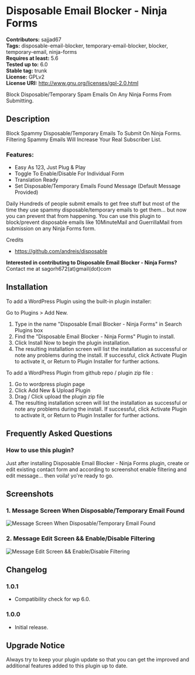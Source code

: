 # Disposable Email Blocker - Ninja Forms

**Contributors:** sajjad67 \
**Tags:** disposable-email-blocker, temporary-email-blocker, blocker, temporary-email, ninja-forms \
**Requires at least:** 5.6 \
**Tested up to:** 6.0 \
**Stable tag:** trunk \
**License:** GPLv2 \
**License URI:** http://www.gnu.org/licenses/gpl-2.0.html

Block Disposable/Temporary Spam Emails On Any Ninja Forms From Submitting.

## Description

Block Spammy Disposable/Temporary Emails To Submit On Ninja Forms. Filtering Spammy Emails Will Increase Your Real Subscriber List.

### Features:

- Easy As 123, Just Plug & Play
- Toggle To Enable/Disable For Individual Form
- Translation Ready
- Set Disposable/Temporary Emails Found Message (Default Message Provided)

Daily Hundreds of people submit emails to get free stuff but most of the time they use spammy disposable/temporary emails to get them... but now you can prevent that from happening. You can use this plugin to block/prevent disposable emails like 10MinuteMail and GuerrillaMail from submission on any Ninja Forms form.

Credits
- https://github.com/andreis/disposable

**Interested in contributing to Disposable Email Blocker - Ninja Forms?**
Contact me at sagorh672(at)gmail(dot)com

## Installation

To add a WordPress Plugin using the built-in plugin installer:

Go to Plugins > Add New.

1. Type in the name "Disposable Email Blocker - Ninja Forms" in Search Plugins box
2. Find the "Disposable Email Blocker - Ninja Forms" Plugin to install.
3. Click Install Now to begin the plugin installation.
4. The resulting installation screen will list the installation as successful or note any problems during the install.
If successful, click Activate Plugin to activate it, or Return to Plugin Installer for further actions.

To add a WordPress Plugin from github repo / plugin zip file :
1. Go to wordpress plugin page
2. Click Add New & Upload Plugin
3. Drag / Click upload the plugin zip file
4. The resulting installation screen will list the installation as successful or note any problems during the install.
If successful, click Activate Plugin to activate it, or Return to Plugin Installer for further actions.

## Frequently Asked Questions

### How to use this plugin?

Just after installing Disposable Email Blocker - Ninja Forms plugin, create or edit existing contact form and according to screenshot enable filtering and edit message... then voila! yo're ready to go.

## Screenshots

### 1. Message Screen When Disposable/Temporary Email Found

![Message Screen When Disposable/Temporary Email Found](https://ps.w.org/disposable-email-blocker-ninja-forms/assets/screenshot-1.png)

### 2. Message Edit Screen && Enable/Disable Filtering

![Message Edit Screen && Enable/Disable Filtering](https://ps.w.org/disposable-email-blocker-ninja-forms/assets/screenshot-2.png)


## Changelog

### 1.0.1

- Compatibility check for wp 6.0.
### 1.0.0

- Initial release.

## Upgrade Notice

Always try to keep your plugin update so that you can get the improved and additional features added to this plugin up to date.
